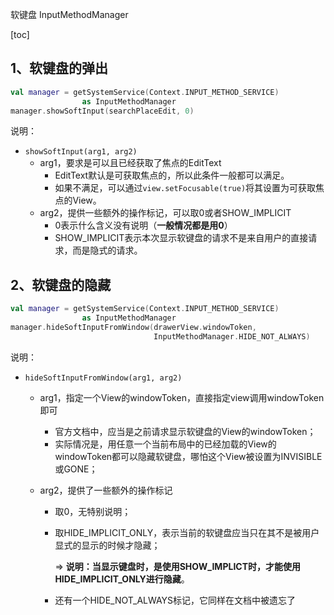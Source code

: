软键盘 InputMethodManager

[toc]

## 1、软键盘的弹出

```kotlin
val manager = getSystemService(Context.INPUT_METHOD_SERVICE) 
				as InputMethodManager
manager.showSoftInput(searchPlaceEdit, 0)
```

说明：

- `showSoftInput(arg1, arg2)`
  - arg1，要求是可以且已经获取了焦点的EditText
    - EditText默认是可获取焦点的，所以此条件一般都可以满足。
    - 如果不满足，可以通过`view.setFocusable(true)`将其设置为可获取焦点的View。
  - arg2，提供一些额外的操作标记，可以取0或者SHOW_IMPLICIT
    - 0表示什么含义没有说明（**一般情况都是用0**）
    - SHOW_IMPLICIT表示本次显示软键盘的请求不是来自用户的直接请求，而是隐式的请求。

## 2、软键盘的隐藏

```kotlin
val manager = getSystemService(Context.INPUT_METHOD_SERVICE) 
				as InputMethodManager
manager.hideSoftInputFromWindow(drawerView.windowToken, 
                                InputMethodManager.HIDE_NOT_ALWAYS)
```

说明：

- `hideSoftInputFromWindow(arg1, arg2)`

  - arg1，指定一个View的windowToken，直接指定view调用windowToken即可

    - 官方文档中，应当是之前请求显示软键盘的View的windowToken；
    - 实际情况是，用任意一个当前布局中的已经加载的View的windowToken都可以隐藏软键盘，哪怕这个View被设置为INVISIBLE或GONE；

  - arg2，提供了一些额外的操作标记

    - 取0，无特别说明；

    - 取HIDE_IMPLICIT_ONLY，表示当前的软键盘应当只在其不是被用户显式的显示的时候才隐藏；

      => **说明：当显示键盘时，是使用SHOW_IMPLICT时，才能使用HIDE_IMPLICIT_ONLY进行隐藏**。

    - 还有一个HIDE_NOT_ALWAYS标记，它同样在文档中被遗忘了